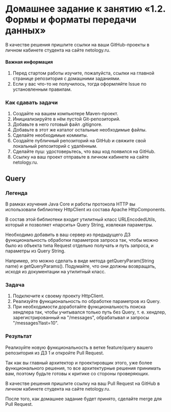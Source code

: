 # Домашнее задание к занятию «1.2. Формы и форматы передачи данных»
В качестве решения пришлите ссылки на ваши GitHub-проекты в личном кабинете студента на сайте netology.ru.

#### Важная информация

1. Перед стартом работы изучите, пожалуйста, ссылки на главной странице репозитория с домашними заданиями.
2. Если у вас что-то не получилось, тогда оформляйте Issue по установленным правилам.
### Как сдавать задачи
1. Создайте на вашем компьютере Maven-проект.
2. Инициализируйте в нём пустой Git-репозиторий.
3. Добавьте в него готовый файл .gitignore.
4. Добавьте в этот же каталог остальные необходимые файлы.
5. Сделайте необходимые коммиты.
6. Создайте публичный репозиторий на GitHub и свяжите свой локальный репозиторий с удалённым.
7. Сделайте пуш: удостоверьтесь, что ваш код появился на GitHub.
8. Ссылку на ваш проект отправьте в личном кабинете на сайте netology.ru.
## Query
### Легенда
В рамках изучения Java Core и работы протокола HTTP вы использовали библиотеку HttpClient из состава Apache HttpComponents.

В состав этой библиотеки входит утилитный класс URLEncodedUtils, который и позволяет «парсить» Query String, извлекая параметры.

Необходимо добавить в ваш сервер из предыдущего ДЗ функциональность обработки параметров запроса так, чтобы можно было из объекта типа Request отдельно получать и путь запроса, и параметры из Query String.

Например, это можно сделать в виде метода getQueryParam(String name) и getQueryParams(). Подумайте, что они должны возвращать, исходя из документации на утилитный класс.

### Задача
1. Подключите к своему проекту HttpClient.
2. Реализуйте функциональность по обработке параметров из Query.
3. При необходимости доработайте функциональность поиска хендлера так, чтобы учитывался только путь без Query, т. е. хендлер, зарегистрированный на "/messages", обрабатывал и запросы "/messages?last=10".
### Результат
Реализуйте новую функциональность в ветке feature/query вашего репозитория из ДЗ 1 и откройте Pull Request.

Так как вы главный архитектор и проектировщик этого, уже более функционального решения, то все архитектурные решения принимать вам, поэтому будьте готовы к критике со стороны проверяющих.

В качестве решения пришлите ссылку на ваш Pull Request на GitHub в личном кабинете студента на сайте netology.ru.

После того, как домашнее задание будет принято, сделайте merge для Pull Request.